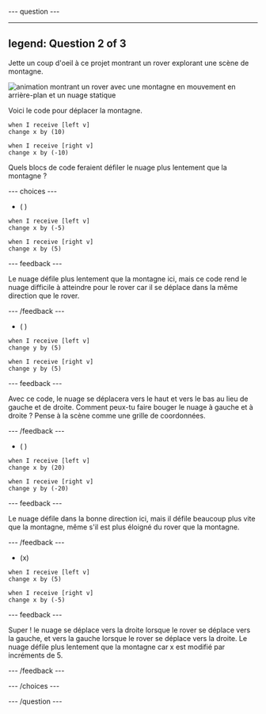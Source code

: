--- question ---

---
legend: Question 2 of 3
---

Jette un coup d'oeil à ce projet montrant un rover explorant une scène de montagne.

![animation montrant un rover avec une montagne en mouvement en arrière-plan et un nuage statique](images/mountain-animation.gif)

Voici le code pour déplacer la montagne.

```blocks3
when I receive [left v]
change x by (10)

when I receive [right v]
change x by (-10)
```

Quels blocs de code feraient défiler le nuage plus lentement que la montagne ?

--- choices ---

- ( )

```blocks3
when I receive [left v]
change x by (-5)

when I receive [right v]
change x by (5)
```

  --- feedback ---

Le nuage défile plus lentement que la montagne ici, mais ce code rend le nuage difficile à atteindre pour le rover car il se déplace dans la même direction que le rover.

  --- /feedback ---

- ( )

```blocks3
when I receive [left v]
change y by (5)

when I receive [right v]
change y by (5)

```

  --- feedback ---

  Avec ce code, le nuage se déplacera vers le haut et vers le bas au lieu de gauche et de droite. Comment peux-tu faire bouger le nuage à gauche et à droite ? Pense à la scène comme une grille de coordonnées.

  --- /feedback ---

- ( )

```blocks3
when I receive [left v]
change x by (20)

when I receive [right v]
change y by (-20)
```

  --- feedback ---

  Le nuage défile dans la bonne direction ici, mais il défile beaucoup plus vite que la montagne, même s'il est plus éloigné du rover que la montagne.

  --- /feedback ---

- (x)

```blocks3
when I receive [left v]
change x by (5)

when I receive [right v]
change x by (-5)
```

  --- feedback ---

Super ! le nuage se déplace vers la droite lorsque le rover se déplace vers la gauche, et vers la gauche lorsque le rover se déplace vers la droite.  Le nuage défile plus lentement que la montagne car x est modifié par incréments de 5.

  --- /feedback ---

--- /choices ---

--- /question ---
